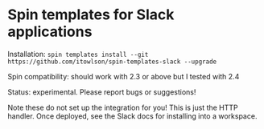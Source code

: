 # Spin templates for Slack applications

Installation: `spin templates install --git https://github.com/itowlson/spin-templates-slack --upgrade`

Spin compatibility: should work with 2.3 or above but I tested with 2.4

Status: experimental.  Please report bugs or suggestions!

Note these do not set up the integration for you!  This is just the HTTP handler.  Once deployed, see the Slack docs for installing into a workspace.

